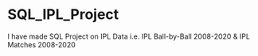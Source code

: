 # SQL_IPL_Project
I have made SQL Project on IPL Data i.e. IPL Ball-by-Ball 2008-2020 &amp; IPL Matches 2008-2020

